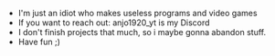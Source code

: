- I'm just an idiot who makes useless programs and video games
- If you want to reach out: anjo1920_yt is my Discord
- I don't finish projects that much, so i maybe gonna abandon stuff.
- Have fun ;)
